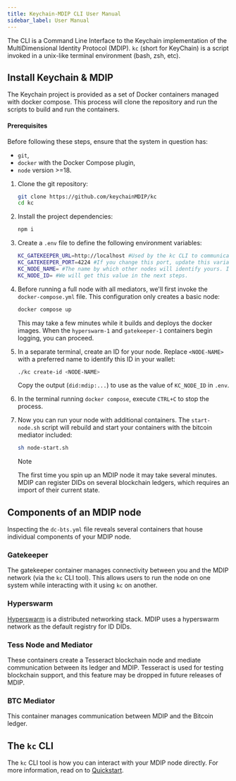 ```yaml
---
title: Keychain-MDIP CLI User Manual
sidebar_label: User Manual
---
```


The CLI is a Command Line Interface to the Keychain implementation of the MultiDimensional Identity Protocol (MDIP). `kc` (short for KeyChain) is a script invoked in a unix-like terminal environment (bash, zsh, etc).

## Install Keychain & MDIP

The Keychain project is provided as a set of Docker containers managed with docker compose. This process will clone the repository and run the scripts to build and run the containers.

#### Prerequisites

Before following these steps, ensure that the system in question has:

- `git`,
- `docker` with the Docker Compose plugin,
- `node` version >=18.

1. Clone the git repository:

    ```sh
    git clone https://github.com/keychainMDIP/kc
    cd kc
    ```

1. Install the project dependencies:

    ```sh
    npm i
    ```

1. Create a `.env` file to define the following environment variables:

    ```sh title=".env"
    KC_GATEKEEPER_URL=http://localhost #Used by the kc CLI to communicate with the gatekeeper.
    KC_GATEKEEPER_PORT=4224 #If you change this port, update this variable on the system running kc (if separate).
    KC_NODE_NAME= #The name by which other nodes will identify yours. If blank, your node will show as "anon".
    KC_NODE_ID= #We will get this value in the next steps.
    ```

1. Before running a full node with all mediators, we'll first invoke the `docker-compose.yml` file. This configuration only creates a basic node:

    ```sh
    docker compose up
    ```

    This may take a few minutes while it builds and deploys the docker images. When the `hyperswarm-1` and `gatekeeper-1` containers begin logging, you can proceed.

1. In a separate terminal, create an ID for your node. Replace `<NODE-NAME>` with a preferred name to identify this ID in your wallet:

    ```sh
    ./kc create-id <NODE-NAME>
    ```

    Copy the output (`did:mdip:...`) to use as the value of `KC_NODE_ID` in `.env`.

1. In the terminal running `docker compose`, execute `CTRL+C` to stop the process.

1. Now you can run your node with additional containers. The `start-node.sh` script will rebuild and start your containers with the bitcoin mediator included:

    ```sh
    sh node-start.sh
    ```

    > [!NOTE]
    >
    > The first time you spin up an MDIP node it may take several minutes. MDIP can register DIDs on several blockchain ledgers, which requires an import of their current state.

## Components of an MDIP node

Inspecting the `dc-bts.yml` file reveals several containers that house individual components of your MDIP node.

### Gatekeeper

The gatekeeper container manages connectivity between you and the MDIP network (via the `kc` CLI tool). This allows users to run the node on one system while interacting with it using `kc` on another.

### Hyperswarm

[Hyperswarm](https://github.com/holepunchto/hyperswarm) is a distributed networking stack. MDIP uses a hyperswarm network as the default registry for ID DIDs.

### Tess Node and Mediator

These containers create a Tesseract blockchain node and mediate communication between its ledger and MDIP. Tesseract is used for testing blockchain support, and this feature may be dropped in future releases of MDIP.

### BTC Mediator

This container manages communication between MDIP and the Bitcoin ledger.

## The `kc` CLI

The `kc` CLI tool is how you can interact with your MDIP node directly. For more information, read on to [Quickstart](quickstart).